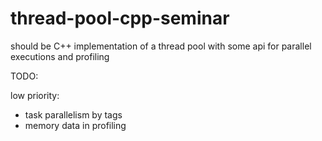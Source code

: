 # thread-pool-cpp-seminar

should be C++ implementation of a thread pool with some api for parallel executions and profiling 

TODO:
 
low priority:
 - task parallelism by tags
 - memory data in profiling
